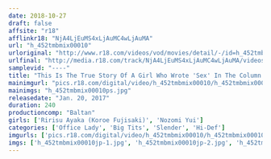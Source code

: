 ```yaml
---
date: 2018-10-27
draft: false
affsite: "r18"
afflinkr18: "NjA4LjEuMS4xLjAuMC4wLjAuMA"
url: "h_452tmbmix00010"
urloriginal: "http://www.r18.com/videos/vod/movies/detail/-/id=h_452tmbmix00010"
urlfinal: "http://media.r18.com/track/NjA4LjEuMS4xLjAuMC4wLjAuMA/videos/vod/movies/detail/-/id=h_452tmbmix00010"
samplevid: "----"
title: "This Is The True Story Of A Girl Who Wrote 'Sex' In The Column For Listing 'Qualifications/Skills' On Her Job Application Form, And Was Hired"
mainimgurl: "pics.r18.com/digital/video/h_452tmbmix00010/h_452tmbmix00010ps.jpg"
mainimgs: "h_452tmbmix00010ps.jpg"
releasedate: "Jan. 20, 2017"
duration: 240
productioncomp: "Baltan"
girls: ['Ririsu Ayaka (Koroe Fujisaki)', 'Nozomi Yui']
categories: ['Office Lady', 'Big Tits', 'Slender', 'Hi-Def']
imgurls: ['pics.r18.com/digital/video/h_452tmbmix00010/h_452tmbmix00010jp-1.jpg', 'pics.r18.com/digital/video/h_452tmbmix00010/h_452tmbmix00010jp-2.jpg', 'pics.r18.com/digital/video/h_452tmbmix00010/h_452tmbmix00010jp-3.jpg', 'pics.r18.com/digital/video/h_452tmbmix00010/h_452tmbmix00010jp-4.jpg', 'pics.r18.com/digital/video/h_452tmbmix00010/h_452tmbmix00010jp-5.jpg', 'pics.r18.com/digital/video/h_452tmbmix00010/h_452tmbmix00010jp-6.jpg', 'pics.r18.com/digital/video/h_452tmbmix00010/h_452tmbmix00010jp-7.jpg', 'pics.r18.com/digital/video/h_452tmbmix00010/h_452tmbmix00010jp-8.jpg', 'pics.r18.com/digital/video/h_452tmbmix00010/h_452tmbmix00010jp-9.jpg', 'pics.r18.com/digital/video/h_452tmbmix00010/h_452tmbmix00010jp-10.jpg', 'pics.r18.com/digital/video/h_452tmbmix00010/h_452tmbmix00010jp-11.jpg', 'pics.r18.com/digital/video/h_452tmbmix00010/h_452tmbmix00010jp-12.jpg', 'pics.r18.com/digital/video/h_452tmbmix00010/h_452tmbmix00010jp-13.jpg', 'pics.r18.com/digital/video/h_452tmbmix00010/h_452tmbmix00010jp-14.jpg', 'pics.r18.com/digital/video/h_452tmbmix00010/h_452tmbmix00010jp-15.jpg', 'pics.r18.com/digital/video/h_452tmbmix00010/h_452tmbmix00010jp-16.jpg', 'pics.r18.com/digital/video/h_452tmbmix00010/h_452tmbmix00010jp-17.jpg', 'pics.r18.com/digital/video/h_452tmbmix00010/h_452tmbmix00010jp-18.jpg', 'pics.r18.com/digital/video/h_452tmbmix00010/h_452tmbmix00010jp-19.jpg', 'pics.r18.com/digital/video/h_452tmbmix00010/h_452tmbmix00010jp-20.jpg']
imgs: ['h_452tmbmix00010jp-1.jpg', 'h_452tmbmix00010jp-2.jpg', 'h_452tmbmix00010jp-3.jpg', 'h_452tmbmix00010jp-4.jpg', 'h_452tmbmix00010jp-5.jpg', 'h_452tmbmix00010jp-6.jpg', 'h_452tmbmix00010jp-7.jpg', 'h_452tmbmix00010jp-8.jpg', 'h_452tmbmix00010jp-9.jpg', 'h_452tmbmix00010jp-10.jpg', 'h_452tmbmix00010jp-11.jpg', 'h_452tmbmix00010jp-12.jpg', 'h_452tmbmix00010jp-13.jpg', 'h_452tmbmix00010jp-14.jpg', 'h_452tmbmix00010jp-15.jpg', 'h_452tmbmix00010jp-16.jpg', 'h_452tmbmix00010jp-17.jpg', 'h_452tmbmix00010jp-18.jpg', 'h_452tmbmix00010jp-19.jpg', 'h_452tmbmix00010jp-20.jpg']
---
```

